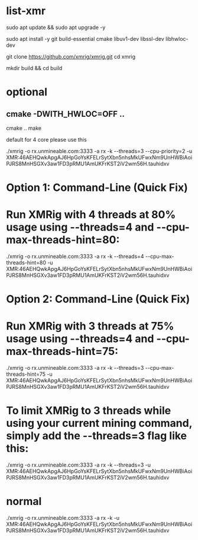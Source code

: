 # list-xmr

sudo apt update && sudo apt upgrade -y

sudo apt install -y git build-essential cmake libuv1-dev libssl-dev libhwloc-dev

git clone https://github.com/xmrig/xmrig.git
cd xmrig

mkdir build && cd build

# optional
cmake -DWITH_HWLOC=OFF ..
-------------------------------------------

cmake ..
make


default for 4 core please use this 

./xmrig -o rx.unmineable.com:3333 -a rx -k --threads=3 --cpu-priority=2 -u XMR:46AEHQwkApgAJ6HpGoYsKFELrSytXbn5nhsMkUFwxNm9UnHWBiAoiPJRS8MnHSGXv3aw1FD3pRMU1AmUKFrKST2iV2wm56H.tauhidxv


# Option 1: Command-Line (Quick Fix)
# Run XMRig with 4 threads at 80% usage using --threads=4 and --cpu-max-threads-hint=80:

./xmrig -o rx.unmineable.com:3333 -a rx -k --threads=4 --cpu-max-threads-hint=80 -u XMR:46AEHQwkApgAJ6HpGoYsKFELrSytXbn5nhsMkUFwxNm9UnHWBiAoiPJRS8MnHSGXv3aw1FD3pRMU1AmUKFrKST2iV2wm56H.tauhidxv


# Option 2: Command-Line (Quick Fix)
# Run XMRig with 3 threads at 75% usage using --threads=4 and --cpu-max-threads-hint=75:

./xmrig -o rx.unmineable.com:3333 -a rx -k --threads=3 --cpu-max-threads-hint=75 -u XMR:46AEHQwkApgAJ6HpGoYsKFELrSytXbn5nhsMkUFwxNm9UnHWBiAoiPJRS8MnHSGXv3aw1FD3pRMU1AmUKFrKST2iV2wm56H.tauhidxv


# To limit XMRig to 3 threads while using your current mining command, simply add the --threads=3 flag like this:

./xmrig -o rx.unmineable.com:3333 -a rx -k --threads=3 -u XMR:46AEHQwkApgAJ6HpGoYsKFELrSytXbn5nhsMkUFwxNm9UnHWBiAoiPJRS8MnHSGXv3aw1FD3pRMU1AmUKFrKST2iV2wm56H.tauhidxv

# normal 

./xmrig -o rx.unmineable.com:3333 -a rx -k -u XMR:46AEHQwkApgAJ6HpGoYsKFELrSytXbn5nhsMkUFwxNm9UnHWBiAoiPJRS8MnHSGXv3aw1FD3pRMU1AmUKFrKST2iV2wm56H.tauhidxv
